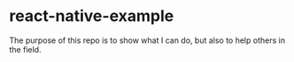 # react-native-example
The purpose of this repo is to show what I can do, but also to help others in the field.
